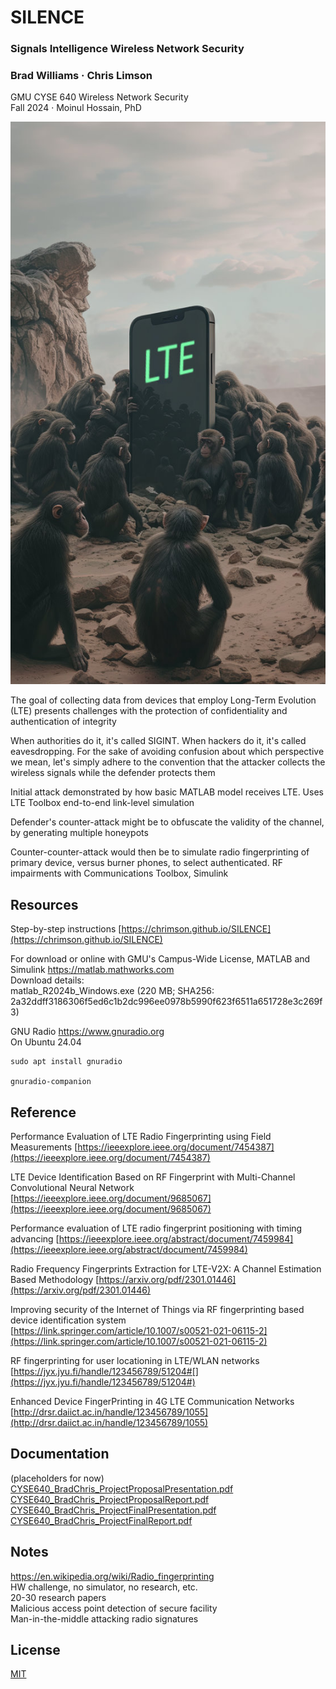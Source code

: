 # SILENCE

### Signals Intelligence Wireless Network Security
### Brad Williams · Chris Limson
GMU CYSE 640 Wireless Network Security  
Fall 2024 · Moinul Hossain, PhD  

![](images/monolith.jpg)

The goal of collecting data from devices that employ Long-Term Evolution (LTE) presents challenges with the protection of confidentiality and authentication of integrity

When authorities do it, it's called SIGINT. When hackers do it, it's called eavesdropping.
For the sake of avoiding confusion about which perspective we mean, let's simply adhere to the convention that the attacker collects the wireless signals while the defender protects them

Initial attack demonstrated by how basic MATLAB model receives LTE. Uses LTE Toolbox end-to-end link-level simulation

Defender's counter-attack might be to obfuscate the validity of the channel, by generating multiple honeypots

Counter-counter-attack would then be to simulate radio fingerprinting of primary device, versus burner phones, to select authenticated. RF impairments with Communications Toolbox, Simulink


## Resources

Step-by-step instructions [https://chrimson.github.io/SILENCE](https://chrimson.github.io/SILENCE)

For download or online with GMU's Campus-Wide License, MATLAB and Simulink https://matlab.mathworks.com  
Download details:  
matlab_R2024b_Windows.exe (220 MB; SHA256: 2a32ddff3186306f5ed6c1b2dc996ee0978b5990f623f6511a651728e3c269f3)

GNU Radio https://www.gnuradio.org  
On Ubuntu 24.04  
```
sudo apt install gnuradio

gnuradio-companion
```


## Reference

Performance Evaluation of LTE Radio Fingerprinting using Field Measurements [https://ieeexplore.ieee.org/document/7454387](https://ieeexplore.ieee.org/document/7454387)

LTE Device Identification Based on RF Fingerprint with Multi-Channel Convolutional Neural Network [https://ieeexplore.ieee.org/document/9685067](https://ieeexplore.ieee.org/document/9685067)

Performance evaluation of LTE radio fingerprint positioning with timing advancing [https://ieeexplore.ieee.org/abstract/document/7459984](https://ieeexplore.ieee.org/abstract/document/7459984)

Radio Frequency Fingerprints Extraction for LTE-V2X: A Channel Estimation Based Methodology [https://arxiv.org/pdf/2301.01446](https://arxiv.org/pdf/2301.01446)

Improving security of the Internet of Things via RF fingerprinting based device identification system [https://link.springer.com/article/10.1007/s00521-021-06115-2](https://link.springer.com/article/10.1007/s00521-021-06115-2)

RF fingerprinting for user locationing in LTE/WLAN networks [https://jyx.jyu.fi/handle/123456789/51204#[](https://jyx.jyu.fi/handle/123456789/51204#)

Enhanced Device FingerPrinting in 4G LTE Communication Networks [http://drsr.daiict.ac.in/handle/123456789/1055](http://drsr.daiict.ac.in/handle/123456789/1055)


## Documentation
(placeholders for now)  
[CYSE640_BradChris_ProjectProposalPresentation.pdf](docs/CYSE640_BradChris_ProjectProposalPresentation.pdf)  
[CYSE640_BradChris_ProjectProposalReport.pdf](docs/CYSE640_BradChris_ProjectProposalReport.pdf)  
[CYSE640_BradChris_ProjectFinalPresentation.pdf](docs/CYSE640_BradChris_ProjectFinalPresentation.pdf)  
[CYSE640_BradChris_ProjectFinalReport.pdf](docs/CYSE640_BradChris_ProjectFinalReport.pdf)  


## Notes

https://en.wikipedia.org/wiki/Radio_fingerprinting  
HW challenge, no simulator, no research, etc.  
20-30 research papers  
Malicious access point detection of secure facility  
Man-in-the-middle attacking radio signatures  


## License
[MIT](LICENSE)

